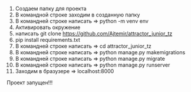 1. Создаем папку для проекта
2. В командной строке заходим в созданную папку
3. В командней строке написать => python -m venv env
4. Активировать окружение
5. написать git clone https://github.com/Ajtemir/attractor_junior_tz
6. pip install requirements.txt
7. В командней строке написать => cd attractor_junior_tz
8. В командней строке написать => python manage.py makemigrations
9. В командней строке написать => python manage.py migrate
10. В командней строке написать => python manage.py runserver
11. Заходим в бразузере => localhost:8000

Проект запущен!!!
